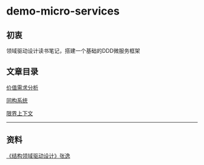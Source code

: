 # demo-micro-services

## 初衷
领域驱动设计读书笔记，搭建一个基础的DDD微服务框架

## 文章目录

[价值需求分析](_docs/05价值需求分析.md)

[同构系统](_docs/07同构系统.md)

[限界上下文](_docs/09限界上下文.md)


---
## 资料
[《结构领域驱动设计》张逸](https://book.douban.com/subject/35553520/)